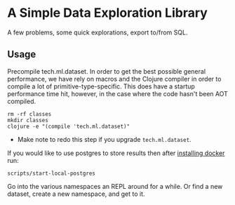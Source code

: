 # A Simple Data Exploration Library

A few problems, some quick explorations, export to/from SQL.


## Usage

Precompile tech.ml.dataset.  In order to get the best possible general performance,
we have rely on macros and the Clojure compiler in order to compile a lot of
primitive-type-specific.  This does have a startup performance time hit, however, in
the case where the code hasn't been AOT compiled.

```console
rm -rf classes
mkdir classes
clojure -e "(compile 'tech.ml.dataset)"
```

- Make note to redo this step if you upgrade `tech.ml.dataset`.



If you would like to use postgres to store results then after 
[installing docker](https://docs.docker.com/get-docker/) run:

```console
scripts/start-local-postgres
```

Go into the various namespaces an REPL around for a while.  Or 
find a new dataset, create a new namespace, and get to it.
